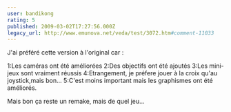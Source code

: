 ```yaml
---
user: bandikong
rating: 5
published: 2009-03-02T17:27:56.000Z
legacy_url: http://www.emunova.net/veda/test/3072.htm#comment-11033
---
```

J'ai préféré cette version à l'original car :

1:Les caméras ont été améliorées
2:Des objectifs ont été ajoutés
3:Les mini-jeux sont vraiment réussis
4:Etrangement, je préfere jouer à la croix qu'au joystick,mais bon...
5:C'est moins important mais les graphismes ont été améliorés.

Mais bon ça reste un remake, mais de quel jeu...